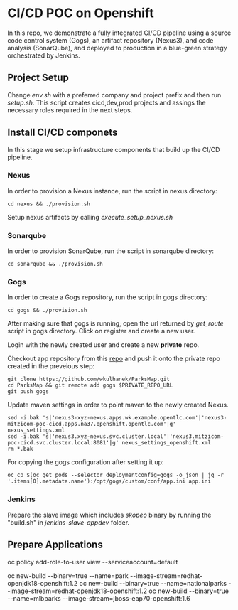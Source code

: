 # CI/CD POC on Openshift

In this repo, we demonstrate a fully integrated CI/CD pipeline using a source code control system (Gogs), an artifact repository (Nexus3), and code analysis (SonarQube), and deployed to production in a blue-green strategy orchestrated by Jenkins.

## Project Setup
Change *env.sh* with a preferred company and project prefix and then run *setup.sh*. This script creates cicd,dev,prod projects and assings the necessary roles required in the next steps.

## Install CI/CD componets
In this stage we setup infrastructure components that build up the CI/CD pipeline.

### Nexus
In order to provision a Nexus instance, run the script in nexus directory:
```
cd nexus && ./provision.sh
```

Setup nexus artifacts by calling *execute_setup_nexus.sh*

### Sonarqube
In order to provision SonarQube, run the script in sonarqube directory:
```
cd sonarqube && ./provision.sh
```

### Gogs
In order to create a Gogs repository, run the script in gogs directory:
```
cd gogs && ./provision.sh
```

After making sure that gogs is running, open the url returned by *get_route* script in gogs directory. Click on register and create a new user.

Login with the newly created user and create a new **private** repo. 

Checkout app repository from this [repo](https://github.com/wkulhanek/ParksMap.git) and push it onto the private repo created in the preveious step:

```
git clone https://github.com/wkulhanek/ParksMap.git
cd ParksMap && git remote add gogs $PRIVATE_REPO_URL
git push gogs
```

Update maven settings in order to point maven to the newly created Nexus.
```
sed -i.bak 's|'nexus3-xyz-nexus.apps.wk.example.opentlc.com'|'nexus3-mitzicom-poc-cicd.apps.na37.openshift.opentlc.com'|g' nexus_settings.xml
sed -i.bak 's|'nexus3.xyz-nexus.svc.cluster.local'|'nexus3.mitzicom-poc-cicd.svc.cluster.local:8081'|g' nexus_settings_openshift.xml
rm *.bak
```


For copying the gogs configuration after setting it up:
```
oc cp $(oc get pods --selector deploymentconfig=gogs -o json | jq -r '.items[0].metadata.name'):/opt/gogs/custom/conf/app.ini app.ini
```


### Jenkins
Prepare the slave image which includes *skopeo* binary by running the "build.sh" in *jenkins-slave-appdev* folder.


## Prepare Applications

oc policy add-role-to-user view --serviceaccount=default

oc new-build --binary=true --name=park --image-stream=redhat-openjdk18-openshift:1.2
oc new-build --binary=true --name=nationalparks --image-stream=redhat-openjdk18-openshift:1.2
oc new-build --binary=true --name=mlbparks --image-stream=jboss-eap70-openshift:1.6





